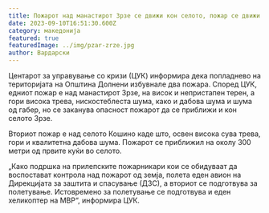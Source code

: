 ```yaml
---
title: Пожарот над манастирот Зрзе се движи кон селото, пожар се движи и кон Кошино
date: 2023-09-10T16:51:30.600Z
category: македонија
featured: true
featuredImage: ../img/pzar-zrze.jpg
author: Вардарски
---
```

<!--StartFragment-->

Центарот за управување со кризи (ЦУК) информира дека попладнево на територијата на Општина Долнени избувнале два пожара. Според ЦУК, едниот пожар е над манастирот Зрзе, на висок и непристапен терен, а гори висока трева, нискостеблеста шума, како и дабова шума и шума од габер, но се заканува опасност пожарот да се приближи и кон селото Зрзе.

<!--EndFragment--><!--StartFragment-->

Вториот пожар е над селото Кошино каде што, освен висока сува трева, гори и квалитетна дабова шума. Пожарот се приближил на околу 300 метри од првите куќи во селото.

„Како подршка на прилепските пожарникари кои се обидуваат да воспостават контрола над пожарот од земја, полета еден авион на Дирекцијата за заштита и спасување (ДЗС), а вториот се подготвува за полетување. Истовремено за полетување се подготвува и еден хеликоптер на МВР“, информира ЦУК.

<!--EndFragment-->